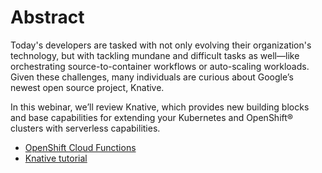 # Abstract
Today's developers are tasked with not only evolving their organization's technology, but with tackling mundane and difficult tasks as well—like orchestrating source-to-container workflows or auto-scaling workloads. Given these challenges, many individuals are curious about Google’s newest open source project, Knative. 

In this webinar, we’ll review Knative, which provides new building blocks and base capabilities for extending your Kubernetes and OpenShift® clusters with serverless capabilities.

- [OpenShift Cloud Functions](https://github.com/openshift-cloud-functions/Documentation)
- [Knative tutorial](https://redhat-developer-demos.github.io/knative-tutorial/knative-tutorial/0.0.1/index.html)
